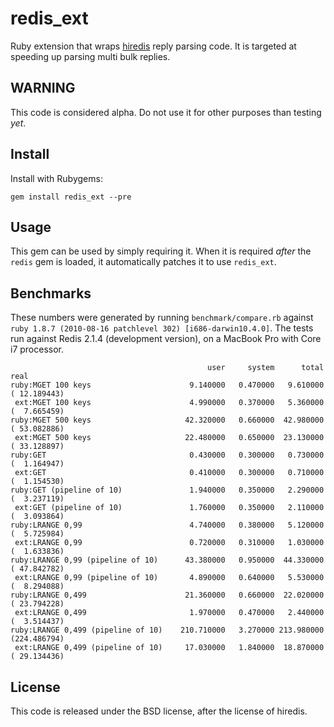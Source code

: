 # redis_ext

Ruby extension that wraps [hiredis](http://github.com/antirez/hiredis) reply
parsing code. It is targeted at speeding up parsing multi bulk replies.

## WARNING

This code is considered alpha. Do not use it for other purposes than
testing _yet_.

## Install

Install with Rubygems:

    gem install redis_ext --pre

## Usage

This gem can be used by simply requiring it. When it is required _after_
the `redis` gem is loaded, it automatically patches it to use `redis_ext`.

## Benchmarks

These numbers were generated by running `benchmark/compare.rb` against 
`ruby 1.8.7 (2010-08-16 patchlevel 302) [i686-darwin10.4.0]`. The tests run against
Redis 2.1.4 (development version), on a MacBook Pro with Core i7 processor.

                                                user     system      total        real
    ruby:MGET 100 keys                      9.140000   0.470000   9.610000 ( 12.189443)
     ext:MGET 100 keys                      4.990000   0.370000   5.360000 (  7.665459)
    ruby:MGET 500 keys                     42.320000   0.660000  42.980000 ( 53.082886)
     ext:MGET 500 keys                     22.480000   0.650000  23.130000 ( 33.128897)
    ruby:GET                                0.430000   0.300000   0.730000 (  1.164947)
     ext:GET                                0.410000   0.300000   0.710000 (  1.154530)
    ruby:GET (pipeline of 10)               1.940000   0.350000   2.290000 (  3.237119)
     ext:GET (pipeline of 10)               1.760000   0.350000   2.110000 (  3.093864)
    ruby:LRANGE 0,99                        4.740000   0.380000   5.120000 (  5.725984)
     ext:LRANGE 0,99                        0.720000   0.310000   1.030000 (  1.633836)
    ruby:LRANGE 0,99 (pipeline of 10)      43.380000   0.950000  44.330000 ( 47.842782)
     ext:LRANGE 0,99 (pipeline of 10)       4.890000   0.640000   5.530000 (  8.294088)
    ruby:LRANGE 0,499                      21.360000   0.660000  22.020000 ( 23.794228)
     ext:LRANGE 0,499                       1.970000   0.470000   2.440000 (  3.514437)
    ruby:LRANGE 0,499 (pipeline of 10)    210.710000   3.270000 213.980000 (224.486794)
     ext:LRANGE 0,499 (pipeline of 10)     17.030000   1.840000  18.870000 ( 29.134436)

## License

This code is released under the BSD license, after the license of hiredis.
